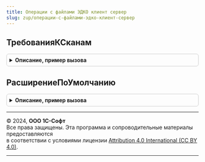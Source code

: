 ```yaml
---
title: Операции с файлами ЭДКО клиент сервер
slug: zup/операции-с-файлами-эдко-клиент-сервер
---
```



## ТребованияКСканам
<details style="margin: 1em 0; padding: 0.5em; border: 1px solid #ccc; border-radius: 6px;">

<summary style="font-weight: bold; cursor: pointer;">Описание, пример вызова</summary>

```bsl

// Параметры метода ОбработатьКартинки
Функция ТребованияКСканам() Экспорт
```

Пример вызова
```bsl
Результат = ОперацииСФайламиЭДКОКлиентСервер.ТребованияКСканам() 
```
</details>

## РасширениеПоУмолчанию
<details style="margin: 1em 0; padding: 0.5em; border: 1px solid #ccc; border-radius: 6px;">

<summary style="font-weight: bold; cursor: pointer;">Описание, пример вызова</summary>

```bsl

Функция РасширениеПоУмолчанию() Экспорт
```

Пример вызова
```bsl
Результат = ОперацииСФайламиЭДКОКлиентСервер.РасширениеПоУмолчанию() 
```
</details>

---

© 2024, **ООО 1С-Софт**  
Все права защищены. Эта программа и сопроводительные материалы предоставляются  
в соответствии с условиями лицензии [Attribution 4.0 International (CC BY 4.0)](https://creativecommons.org/licenses/by/4.0/legalcode).

---

